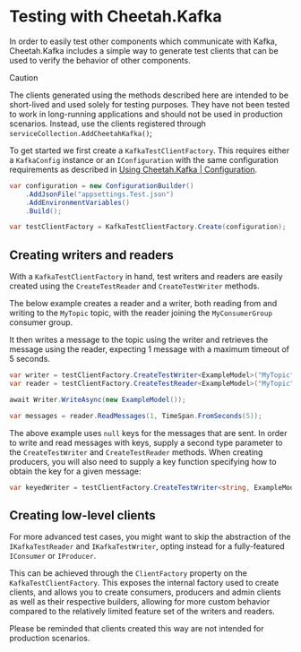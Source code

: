 # Testing with Cheetah.Kafka

In order to easily test other components which communicate with Kafka, Cheetah.Kafka includes a simple way to generate test clients that can be used to verify the behavior of other components.

> [!CAUTION]
> The clients generated using the methods described here are intended to be short-lived and used solely for testing purposes. They have not been tested to work in long-running applications and should not be used in production scenarios. Instead, use the clients registered through `serviceCollection.AddCheetahKafka()`;

To get started we first create a `KafkaTestClientFactory`. This requires either a `KafkaConfig` instance or an `IConfiguration` with the same configuration requirements as described in [Using Cheetah.Kafka | Configuration](/articles/Cheetah.Kafka/UsingCheetahKafka.html#configuration).

```csharp
var configuration = new ConfigurationBuilder()
    .AddJsonFile("appsettings.Test.json")
    .AddEnvironmentVariables()
    .Build();

var testClientFactory = KafkaTestClientFactory.Create(configuration);
```

## Creating writers and readers
With a `KafkaTestClientFactory` in hand, test writers and readers are easily created using the `CreateTestReader` and `CreateTestWriter` methods. 

The below example creates a reader and a writer, both reading from and writing to the `MyTopic` topic, with the reader joining the `MyConsumerGroup` consumer group.

It then writes a message to the topic using the writer and retrieves the message using the reader, expecting 1 message with a maximum timeout of 5 seconds.

```csharp
var writer = testClientFactory.CreateTestWriter<ExampleModel>("MyTopic");
var reader = testClientFactory.CreateTestReader<ExampleModel>("MyTopic", "MyConsumerGroup")

await Writer.WriteAsync(new ExampleModel());

var messages = reader.ReadMessages(1, TimeSpan.FromSeconds(5));
```

The above example uses `null` keys for the messages that are sent. In order to write and read messages with keys, supply a second type parameter to the `CreateTestWriter` and `CreateTestReader` methods. When creating producers, you will also need to supply a key function specifying how to obtain the key for a given message:

```csharp
var keyedWriter = testClientFactory.CreateTestWriter<string, ExampleModel>("MyTopic", model => model.Id);
```

## Creating low-level clients
For more advanced test cases, you might want to skip the abstraction of the `IKafkaTestReader` and `IKafkaTestWriter`, opting instead for a fully-featured `IConsumer` or `IProducer`.

This can be achieved through the `ClientFactory` property on the `KafkaTestClientFactory`. This exposes the internal factory used to create clients, and allows you to create consumers, producers and admin clients as well as their respective builders, allowing for more custom behavior compared to the relatively limited feature set of the writers and readers.

Please be reminded that clients created this way are not intended for production scenarios.
